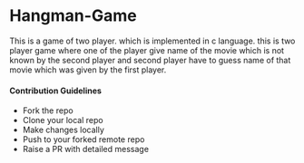 # Hangman-Game
This is a game of two player. which is implemented in c language. this is two player game where one of the player give name of the movie which is not known by the second player and second player have to guess name of that movie which was given by the first player.

#### Contribution Guidelines
- Fork the repo
- Clone your local repo
- Make changes locally
- Push to your forked remote repo
- Raise a PR with detailed message
